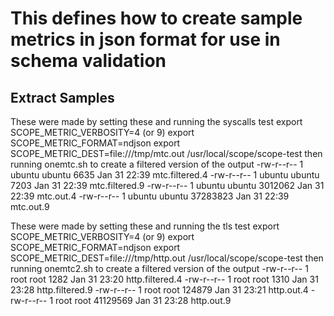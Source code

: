 # This defines how to create sample metrics in json format for use in schema validation

## Extract Samples

These were made by setting these and running the syscalls test
    export SCOPE_METRIC_VERBOSITY=4 (or 9)
    export SCOPE_METRIC_FORMAT=ndjson
    export SCOPE_METRIC_DEST=file:///tmp/mtc.out
    /usr/local/scope/scope-test
    then running onemtc.sh to create a filtered version of the output
-rw-r--r--  1 ubuntu ubuntu     6635 Jan 31 22:39 mtc.filtered.4
-rw-r--r--  1 ubuntu ubuntu     7203 Jan 31 22:39 mtc.filtered.9
-rw-r--r--  1 ubuntu ubuntu  3012062 Jan 31 22:39 mtc.out.4
-rw-r--r--  1 ubuntu ubuntu 37283823 Jan 31 22:39 mtc.out.9

These were made by setting these and running the tls test
    export SCOPE_METRIC_VERBOSITY=4 (or 9)
    export SCOPE_METRIC_FORMAT=ndjson
    export SCOPE_METRIC_DEST=file:///tmp/http.out
    /usr/local/scope/scope-test
    then running onemtc2.sh to create a filtered version of the output
-rw-r--r--  1 root   root       1282 Jan 31 23:20 http.filtered.4
-rw-r--r--  1 root   root       1310 Jan 31 23:28 http.filtered.9
-rw-r--r--  1 root   root     124879 Jan 31 23:21 http.out.4
-rw-r--r--  1 root   root   41129569 Jan 31 23:28 http.out.9
